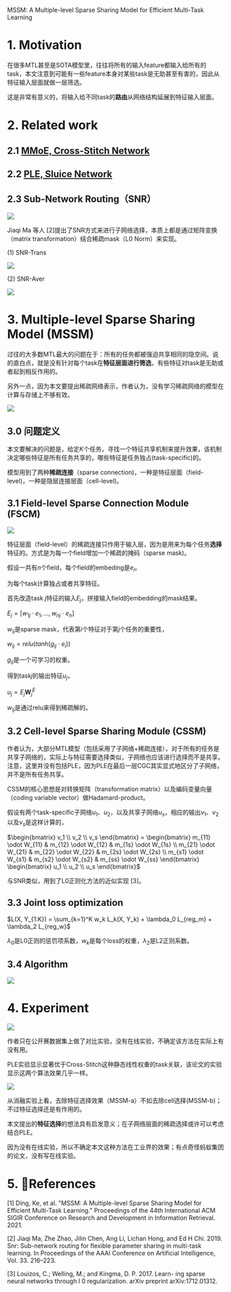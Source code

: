 MSSM: A Multiple-level Sparse Sharing Model for Efficient Multi-Task Learning

# 1. Motivation

在很多MTL甚至是SOTA模型里，往往将所有的输入feature都输入给所有的task，本文注意到可能有一些feature本身对某些task是无助甚至有害的，因此从特征输入层面就做一层筛选。

这是非常有意义的，将输入给不同task的**路由**从网络结构延展到特征输入层面。

# 2. Related work

## 2.1 [MMoE, Cross-Stitch Network](https://www.jianshu.com/p/3f59537f5af3)

## 2.2 [PLE, Sluice Network](https://www.jianshu.com/p/809debd39640)

## 2.3 Sub-Network Routing（SNR）

<img src='images/mssm_ref_snr.jpg'>

Jiaqi Ma 等人 [2]提出了SNR方式来进行子网络选择，本质上都是通过矩阵变换（matrix transformation）结合稀疏mask（L0 Norm）来实现。

(1) SNR-Trans

<img src='images/mssm_ref_snr_trans.jpg'>

(2) SNR-Aver

<img src='images/mssm_ref_snr_aver.jpg'>

# 3. Multiple-level Sparse Sharing Model (MSSM)

过往的大多数MTL最大的问题在于：所有的任务都被强迫共享相同的隐空间。说的直白点，就是没有针对每个task在**特征层面进行筛选**，有些特征对task是无助或者起到相反作用的。

另外一点，因为本文要提出稀疏网络表示，作者认为，没有学习稀疏网络的模型在计算与存储上不够有效。

<img src='images/mssm.jpg'>

## 3.0 问题定义

本文要解决的问题是，给定$K$个任务，寻找一个特征共享机制来提升效果，该机制决定哪些特征是所有任务共享的，哪些特征是任务独占(task-specific)的。

模型用到了两种**稀疏连接**（sparse connection)，一种是特征层面（field-level)，一种是隐层连接层面（cell-level)。

## 3.1 Field-level Sparse Connection Module (FSCM)

<img src='images/mssm_fscm_cssm.jpg'>

特征层面（field-level）的稀疏连接只作用于输入层，因为是用来为每个任务**选择**特征的。方式是为每一个field增加一个稀疏的掩码（sparse mask)。

假设一共有$n$个field，每个field的embeding是$e_i$。

为每个task计算独占或者共享特征。

首先改造task $j$特征的输入$E_j$，拼接输入field的embedding的mask结果。

$E_j = [w_{1j} \cdot e_1, ..., w_{nj} \cdot e_n]$

$w_{ij}$是sparse mask，代表第$i$个特征对于第$j$个任务的重要性，

$w_{ij} = relu(tanh(g_{ij} \cdot e_i))$

$g_{ij}$是一个可学习的权重。

得到task$j$的输出特征$u_j$，

$u_j = E_j \boldsymbol{W}_j^E$

$w_{ij}$是通过relu来得到稀疏解的。

## 3.2 Cell-level Sparse Sharing Module (CSSM)

作者认为，大部分MTL模型（包括采用了子网络+稀疏连接），对于所有的任务是共享子网络的，实际上与特征需要选择类似，子网络也应该进行选择而不是共享。注意，这里并没有包括PLE，因为PLE在最后一层CGC其实显式地区分了子网络，并不是所有任务共享。

CSSM的核心思想是对转换矩阵（transformation matrix）以及编码变量向量（coding variable vector）做Hadamard-product。

假设有两个task-specific子网络$u_1$、$u_2$，以及共享子网络$u_s$，相应的输出$v_1$、$v_2$以及$v_s$是这样计算的，

$\begin{bmatrix} v_1 \\ v_2 \\ v_s \end{bmatrix} =
\begin{bmatrix} 
m_{11} \odot W_{11} & m_{12} \odot W_{12} & m_{1s} \odot W_{1s} \\
m_{21} \odot W_{21} & m_{22} \odot W_{22} & m_{2s} \odot W_{2s} \\
m_{s1} \odot W_{s1} & m_{s2} \odot W_{s2} & m_{ss} \odot W_{ss} \end{bmatrix}
\begin{bmatrix} u_1 \\ u_2 \\ u_s \end{bmatrix}$

与SNR类似，用到了L0正则化方法的近似实现 [3]。

## 3.3 Joint loss optimization

$L(X, Y_{1:K}) = \sum_{k=1}^K w_k L_k(X, Y_k) + \lambda_0 L_{reg_m} + \lambda_2 L_{reg_w}$

$\lambda_0$是L0正则的惩罚项系数，$w_k$是每个loss的权重，$\lambda_2$是L2正则系数。

## 3.4 Algorithm

<img src='images/mssm_algorithm.jpg'>

# 4. Experiment

<img src='images/mssm_result_offline.jpg'>

作者只在公开赛数据集上做了对比实验，没有在线实验，不确定该方法在实际上有没有用。

PLE实验显示显著优于Cross-Stitch这种静态线性权重的task关联，该论文的实验显示这两个算法效果几乎一样。

<img src='images/mssm_result_ablation.jpg'>

从消融实验上看，去除特征选择效果（MSSM-a）不如去除cell选择(MSSM-b)；不过特征选择还是有作用的。

本文提出的**特征选择**的想法具有启发意义；在子网络层面的稀疏选择或许可以考虑结合PLE。

因为没有在线实验，所以不确定本文这种方法在工业界的效果；有点奇怪蚂蚁集团的论文，没有写在线实验。

# 5. References

[1] Ding, Ke, et al. "MSSM: A Multiple-level Sparse Sharing Model for Efficient Multi-Task Learning." Proceedings of the 44th International ACM SIGIR Conference on Research and Development in Information Retrieval. 2021.

[2] Jiaqi Ma, Zhe Zhao, Jilin Chen, Ang Li, Lichan Hong, and Ed H Chi. 2019. Snr: Sub-network routing for flexible parameter sharing in multi-task learning. In Proceedings of the AAAI Conference on Artificial Intelligence, Vol. 33. 216–223.

[3] Louizos, C.; Welling, M.; and Kingma, D. P. 2017. Learn- ing sparse neural networks through l 0 regularization. arXiv preprint arXiv:1712.01312.